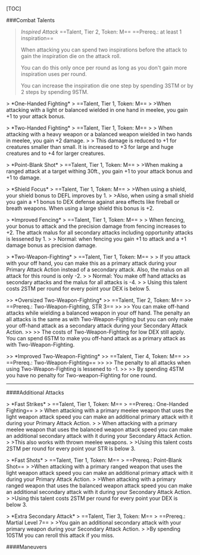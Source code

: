 [TOC]

###Combat Talents

> *Inspired Attack*
> ==Talent, Tier 2, Token: M==
> ==Prereq.: at least 1 inspiration==
>
>When attacking you can spend two inspirations before the attack to gain the inspiration die on the attack roll.
>
>You can do this only once per round as long as you don't gain more inspiration uses per round.
>
>You can increase the inspiration die one step by spending 3STM or by 2 steps by spending 9STM.

<p/>
> *One-Handed Fighting*
> ==Talent, Tier 1, Token: M==
>
>When attacking with a light or balanced wielded in one hand in meelee, you gain +1 to your attack bonus.

<p/>
> *Two-Handed Fighting*
> ==Talent, Tier 1, Token: M==
> 
> When attacking with a heavy weapon or a balanced weapon wielded in two hands in meelee, you gain +2 damage.
>
> This damage is reduced to +1 for creatures smaller than small. It is increased to +3 for large and huge creatures and to +4 for larger creatures.

<p/>
> *Point-Blank Shot*
> ==Talent, Tier 1, Token: M==
>
>When making a ranged attack at a target withing 30ft., you gain +1 to your attack bonus and +1 to damage.

<p/>
> *Shield Focus*
> ==Talent, Tier 1, Token: M==
>
>When using a shield, your shield bonus to DEFL improves by 1.
>
>Also, when using a small shield you gain a +1 bonus to DEX defense against area effects like fireball or breath weapons. When using a large shield this bonus is +2.

<p/>
> *Improved Fencing*
> ==Talent, Tier 1, Token: M==
> 
> When fencing, your bonus to attack and the precision damage from fencing increases to +2. The attack malus for all secondary attacks including opportunity attacks is lessened by 1.
>
> Normal: when fencing you gain +1 to attack and a +1 damage bonus as precision damage.

<p/>
> *Two-Weapon-Fighting*
> ==Talent, Tier 1, Token: M==
>
> If you attack with your off hand, you can make this as a primary attack during your Primary Attack Action instead of a secondary attack. Also, the malus on all attack for this round is only -2.
>
> Normal: You make off hand attacks as secondary attacks and the malus for all attacks is -4.
>
> Using this talent costs 2STM per round for every point your DEX is below 5.

<p/>
>> *Oversized Two-Weapon-Fighting*
>> ==Talent, Tier 2, Token: M==
>> ==Prereq.: Two-Weapon-Fighting, STR 3==
>>
>> You can make off-hand attacks while wielding a balanced weapon in your off hand.
The penalty an all attacks is the same as with Two-Weapon-Fighting but you can only make your off-hand attack as a secondary attack during your Secondary Attack Action.
>>
>> The costs of Two-Weapon-Fighting for low DEX still apply.  
You can spend 6STM to make you off-hand attack as a primary attack as with Two-Weapon-Fighting.

<p/>
>> *Improved Two-Weapon-Fighting*
>> ==Talent, Tier 4, Token: M==
>> ==Prereq.: Two-Weapon-Fighting==
>> 
>> The penalty to all attacks when using Two-Weapon-Fighting is lessened to -1.
>>
>> By spending 4STM you have no penalty for Two-weapon-Fighting for one round.

----------

####Additional Attacks

<p/>
> *Fast Strikes*
> ==Talent, Tier 1, Token: M==
> ==Prereq.: One-Handed Fighting==
> 
> When attacking with a primary meelee weapon that uses the light weapon attack speed you can make an additional primary attack with it during your Primary Attack Action.
>
> When attacking with a primary meelee weapon that uses the balanced weapon attack speed you can make an additional secondary attack with it during your Secondary Attack Action.
>
>This also works with thrown meelee weapons.
>
>Using this talent costs 2STM per round for every point your STR is below 3.

<p/>
> *Fast Shots*
> ==Talent, Tier 1, Token: M==
> ==Prereq.: Point-Blank Shot==
>
>When attacking with a primary ranged weapon that uses the light weapon attack speed you can make an additional primary attack with it during your Primary Attack Action.
>
>When attacking with a primary ranged weapon that uses the balanced weapon attack speed you can make an additional secondary attack with it during your Secondary Attack Action.
>
>Using this talent costs 2STM per round for every point your DEX is below 3.

<p/>
> *Extra Secondary Attack*
> ==Talent, Tier 3, Token: M==
> ==Prereq.: Martial Level 7==
>
>You gain an additional secondary attack with your primary weapon during your Secondary Attack Action.
>
>By spending 10STM you can reroll this attack if you miss.

####Maneuvers
